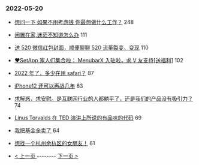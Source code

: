 ### 2022-05-20 
- [想问一下 如果不用考虑钱 你最想做什么工作？](https://www.v2ex.com/t/854111) 248
- [闲置在家,迷茫不知道怎么办](https://www.v2ex.com/t/854070) 111
- [送 520 微信红包封面，顺便聊聊 520 流量裂变、变现](https://www.v2ex.com/t/854125) 110
- [❤️SetApp 家人们集合啦： MenubarX 入驻啦，求 V 友支持[送福利]](https://www.v2ex.com/t/854039) 102
- [2022 年了，多少在用 safari？](https://www.v2ex.com/t/854007) 87
- [iPhone12 还可以再战几年](https://www.v2ex.com/t/854065) 83
- [求解惑，求安慰。是互联网行业的人都躺平了，还是我们的产品没有吸引力？](https://www.v2ex.com/t/854154) 74
- [Linus Torvalds 在 TED 演讲上所说的有品味的代码](https://www.v2ex.com/t/854016) 69
- [我把基金全卖了](https://www.v2ex.com/t/854206) 64
- [想找一个杭州余杭区的女朋友！](https://www.v2ex.com/t/854079) 61 

- [ < 上一页 ](https://github.com/able8/v2ex-hot-record/blob/master/2022-05-19.md) -------- [ 下一页 > ](https://github.com/able8/v2ex-hot-record/blob/master/2022-05-21.md)
